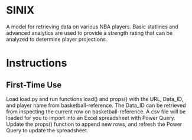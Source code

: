 # SINIX
A model for retrieving data on various NBA players. Basic statlines and advanced analytics are used to provide a strength rating that can be analyzed to determine player projections.
# Instructions
## First-Time Use
Load load.py and run functions load() and props() with the URL, Data_ID, and player name from basketball-reference. The Data_ID can be retrieved from inspecting the current row on basketball-reference. A csv file will be loaded for you to import into an Excel spreadsheet with Power Query. Update the props() function to append new rows, and refresh the Power Query to update the spreadsheet.
